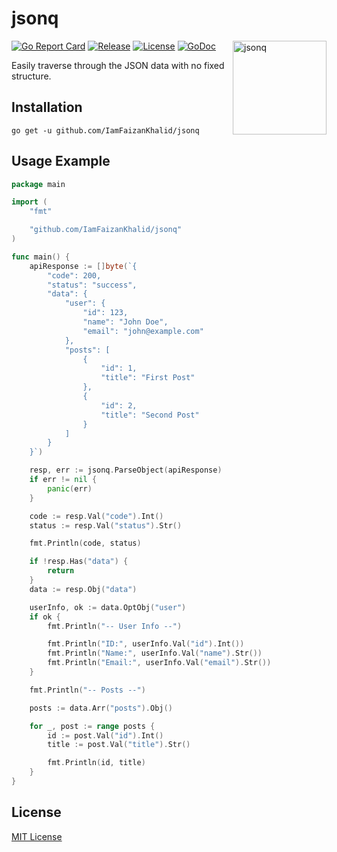 # jsonq

<img align="right" width="150" src="https://user-images.githubusercontent.com/209884/92572337-42b42900-f2bf-11ea-973a-c74a359553a5.png" alt="jsonq">

[![Go Report Card](https://goreportcard.com/badge/github.com/IamFaizanKhalid/jsonq)](https://goreportcard.com/report/github.com/IamFaizanKhalid/jsonq) [![Release](https://img.shields.io/github/v/release/IamFaizanKhalid/jsonq.svg?style=flat-square)](https://github.com/IamFaizanKhalid/jsonq/releases) [![License](https://img.shields.io/badge/license-MIT-blue.svg)](./LICENSE) [![GoDoc](https://pkg.go.dev/badge/github.com/IamFaizanKhalid/jsonq)](https://pkg.go.dev/github.com/IamFaizanKhalid/jsonq)


Easily traverse through the JSON data with no fixed structure.

## Installation

```shell
go get -u github.com/IamFaizanKhalid/jsonq
```

## Usage Example

```go
package main

import (
	"fmt"

	"github.com/IamFaizanKhalid/jsonq"
)

func main() {
	apiResponse := []byte(`{
		"code": 200,
		"status": "success",
		"data": {
			"user": {
				"id": 123,
				"name": "John Doe",
				"email": "john@example.com"
			},
			"posts": [
				{
					"id": 1,
					"title": "First Post"
				},
				{
					"id": 2,
					"title": "Second Post"
				}
			]
		}
	}`)

	resp, err := jsonq.ParseObject(apiResponse)
	if err != nil {
		panic(err)
	}

	code := resp.Val("code").Int()
	status := resp.Val("status").Str()

	fmt.Println(code, status)

	if !resp.Has("data") {
		return
	}
	data := resp.Obj("data")

	userInfo, ok := data.OptObj("user")
	if ok {
		fmt.Println("-- User Info --")

		fmt.Println("ID:", userInfo.Val("id").Int())
		fmt.Println("Name:", userInfo.Val("name").Str())
		fmt.Println("Email:", userInfo.Val("email").Str())
	}

	fmt.Println("-- Posts --")

	posts := data.Arr("posts").Obj()

	for _, post := range posts {
		id := post.Val("id").Int()
		title := post.Val("title").Str()

		fmt.Println(id, title)
	}
}
```


## License

[MIT License](./LICENSE)
